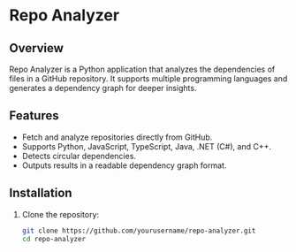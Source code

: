 # Repo Analyzer

## Overview
Repo Analyzer is a Python application that analyzes the dependencies of files in a GitHub repository. It supports multiple programming languages and generates a dependency graph for deeper insights.

## Features
- Fetch and analyze repositories directly from GitHub.
- Supports Python, JavaScript, TypeScript, Java, .NET (C#), and C++.
- Detects circular dependencies.
- Outputs results in a readable dependency graph format.

## Installation
1. Clone the repository:
   ```bash
   git clone https://github.com/yourusername/repo-analyzer.git
   cd repo-analyzer
